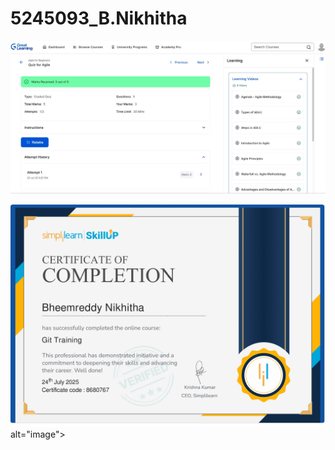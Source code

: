 # 5245093\_B.Nikhitha


<img src="https://github.com/nikhithabheemreddy/5245093_B.Nikhitha/blob/main/SDLC/Great%20Learning_course.jpg" alt="image">


<img src="https://github.com/nikhithabheemreddy/5245093_B.Nikhitha/blob/main/git/simplilearn_certificate.jpg"> alt="image">



